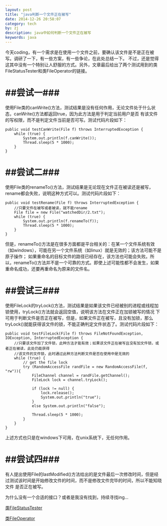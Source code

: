 ```yaml
---
layout: post
title: "java判断一个文件正在被写"
date: 2014-12-26 20:58:07
category: tech
by: zj
description: java中如何判断一个文件正在被写
keywords: java
---
```

今天coding，有一个需求是在使用一个文件之前，要确认该文件是不是正在被写。调研了一下，有一些方案，有一些争论，在此处总结一下。
不过，还是觉得这其中没有一个特别让人舒服的方式。另外，文章最后给出了两个测试用到的类FileStatusTester和类FileOperator的链接。

#  ##尝试一###

使用File类的canWrite()方法，测试结果是没有任何作用，无论文件处于什么状态，canWrite()方法都返回true，因为此方法是用于判定当前用户是否
有该文件的写权限，而不是判定文件当前是否可写。测试代码片段如下：

	public void testCanWrite(File f) throws InterruptedException {
		while (true) {
			System.out.println(f.canWrite());
			Thread.sleep(5 * 1000);
		}
	}

#  ##尝试二###

使用File类的renameTo()方法，测试结果是无论现在文件正在被读还是被写，rename都会失败，说明这种方式可以。测试代码片段如下：

	public void testRename(File f) throws InterruptedException {
		//只要文件在被写或者被读，就不能rename
		File file = new File("watchedDir/2.txt");
		while (true) {
			System.out.println(f.renameTo(f));
			Thread.sleep(5 * 1000);
		}
	}

但是，renameTo()方法是在很多方面都是平台相关的：在某一个文件系统有效（如windows），可能在另一个文件系统（如linux）就是无效的；该方法可能不是原子操作；
如果重命名的目标文件的路径已经存在，该方法也可能会失败。所以，renameTo()方法并不是一个可靠的方式。即使上述可能性都不会发生，如果
重命名成功，还要再重命名为原来的文件名。
	
#  ##尝试三###

使用FileLock的tryLock()方法，测试结果是如果该文件已经被别的进程或线程加锁使用，tryLock()方法就会返回空值，说明该方法在文件正在加锁被写的情况
下可用于判断文件是否正在被写，但是，如果文件正在被写，且没有加锁，那么tryLock()就能获得该文件的锁，不能正确判定文件状态了。测试代码片段如下：

	public void testFileLock(File f) throws FileNotFoundException, IOException, InterruptedException {
		//只要该文件加了文件锁，此种方法才能有效；如果该文件正在被写且没有加文件锁，或者正在被读，此处仍能获得
		//该文件的文件锁，此时通过此种方法判断文件是否在使用中是无效的
		while (true) {
			// get the file lock
			try (RandomAccessFile randFile = new RandomAccessFile(f, "rw")){
				FileChannel channel = randFile.getChannel();
				FileLock lock = channel.tryLock();

				if (lock != null) {
					lock.release();
					System.out.println("true");
				}
				else System.out.println("false");
				
				Thread.sleep(5 * 1000);
			} 
		}
	}
	
上述方式也只是在windows下可用，在unix系统下，无任何作用。
	
#  ##尝试四###

有人提出使用File的lastModified()方法给出的是文件最后一次修改时间，但是经过测试该时间是开始修改文件的时间，而不是修改文件完毕的时间，所以不能知晓文件
是否正在被写。
	
为什么没有一个合适的接口？或者是我没有找到，持续寻找ing...

[类FileStatusTester][link1]

[类FileOperator][link2]

[link1]:https://github.com/vivianforzj/HistoricalMakeProgress/blob/master/Testers/src/main/java/filestatus/FileStatusTester.java "类FileStatusTester"
[link2]:https://github.com/vivianforzj/HistoricalMakeProgress/blob/master/Testers/src/main/java/filestatus/FileOperator.java "类FileOperator"

